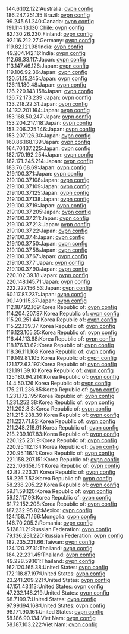 144.6.102.122:Australia: [ovpn config](vpn/144_6_102_122.ovpn)  
186.247.251.35:Brazil: [ovpn config](vpn/186_247_251_35.ovpn)  
99.245.61.240:Canada: [ovpn config](vpn/99_245_61_240.ovpn)  
191.114.13.130:Chile: [ovpn config](vpn/191_114_13_130.ovpn)  
82.130.26.230:Finland: [ovpn config](vpn/82_130_26_230.ovpn)  
92.116.212.27:Germany: [ovpn config](vpn/92_116_212_27.ovpn)  
119.82.121.98:India: [ovpn config](vpn/119_82_121_98.ovpn)  
49.204.142.16:India: [ovpn config](vpn/49_204_142_16.ovpn)  
112.68.33.117:Japan: [ovpn config](vpn/112_68_33_117.ovpn)  
113.147.46.126:Japan: [ovpn config](vpn/113_147_46_126.ovpn)  
119.106.92.36:Japan: [ovpn config](vpn/119_106_92_36.ovpn)  
120.51.15.245:Japan: [ovpn config](vpn/120_51_15_245.ovpn)  
126.11.180.48:Japan: [ovpn config](vpn/126_11_180_48.ovpn)  
126.220.143.158:Japan: [ovpn config](vpn/126_220_143_158.ovpn)  
126.72.173.239:Japan: [ovpn config](vpn/126_72_173_239.ovpn)  
133.218.22.31:Japan: [ovpn config](vpn/133_218_22_31.ovpn)  
14.132.201.164:Japan: [ovpn config](vpn/14_132_201_164.ovpn)  
153.168.50.247:Japan: [ovpn config](vpn/153_168_50_247.ovpn)  
153.204.217.118:Japan: [ovpn config](vpn/153_204_217_118.ovpn)  
153.206.225.146:Japan: [ovpn config](vpn/153_206_225_146.ovpn)  
153.207.126.30:Japan: [ovpn config](vpn/153_207_126_30.ovpn)  
160.86.168.139:Japan: [ovpn config](vpn/160_86_168_139.ovpn)  
164.70.137.225:Japan: [ovpn config](vpn/164_70_137_225.ovpn)  
182.170.192.254:Japan: [ovpn config](vpn/182_170_192_254.ovpn)  
182.171.245.214:Japan: [ovpn config](vpn/182_171_245_214.ovpn)  
183.76.68.69:Japan: [ovpn config](vpn/183_76_68_69.ovpn)  
219.100.37.1:Japan: [ovpn config](vpn/219_100_37_1.ovpn)  
219.100.37.108:Japan: [ovpn config](vpn/219_100_37_108.ovpn)  
219.100.37.109:Japan: [ovpn config](vpn/219_100_37_109.ovpn)  
219.100.37.125:Japan: [ovpn config](vpn/219_100_37_125.ovpn)  
219.100.37.138:Japan: [ovpn config](vpn/219_100_37_138.ovpn)  
219.100.37.19:Japan: [ovpn config](vpn/219_100_37_19.ovpn)  
219.100.37.205:Japan: [ovpn config](vpn/219_100_37_205.ovpn)  
219.100.37.211:Japan: [ovpn config](vpn/219_100_37_211.ovpn)  
219.100.37.213:Japan: [ovpn config](vpn/219_100_37_213.ovpn)  
219.100.37.22:Japan: [ovpn config](vpn/219_100_37_22.ovpn)  
219.100.37.4:Japan: [ovpn config](vpn/219_100_37_4.ovpn)  
219.100.37.50:Japan: [ovpn config](vpn/219_100_37_50.ovpn)  
219.100.37.58:Japan: [ovpn config](vpn/219_100_37_58.ovpn)  
219.100.37.67:Japan: [ovpn config](vpn/219_100_37_67.ovpn)  
219.100.37.7:Japan: [ovpn config](vpn/219_100_37_7.ovpn)  
219.100.37.90:Japan: [ovpn config](vpn/219_100_37_90.ovpn)  
220.102.39.18:Japan: [ovpn config](vpn/220_102_39_18.ovpn)  
220.148.145.71:Japan: [ovpn config](vpn/220_148_145_71.ovpn)  
222.227.156.53:Japan: [ovpn config](vpn/222_227_156_53.ovpn)  
60.117.87.237:Japan: [ovpn config](vpn/60_117_87_237.ovpn)  
90.149.115.37:Japan: [ovpn config](vpn/90_149_115_37.ovpn)  
112.187.92.169:Korea Republic of: [ovpn config](vpn/112_187_92_169.ovpn)  
114.204.207.87:Korea Republic of: [ovpn config](vpn/114_204_207_87.ovpn)  
115.20.251.44:Korea Republic of: [ovpn config](vpn/115_20_251_44.ovpn)  
115.22.139.37:Korea Republic of: [ovpn config](vpn/115_22_139_37.ovpn)  
116.123.105.35:Korea Republic of: [ovpn config](vpn/116_123_105_35.ovpn)  
116.44.113.68:Korea Republic of: [ovpn config](vpn/116_44_113_68.ovpn)  
118.176.13.62:Korea Republic of: [ovpn config](vpn/118_176_13_62.ovpn)  
118.36.111.168:Korea Republic of: [ovpn config](vpn/118_36_111_168.ovpn)  
119.149.81.105:Korea Republic of: [ovpn config](vpn/119_149_81_105.ovpn)  
121.172.63.197:Korea Republic of: [ovpn config](vpn/121_172_63_197.ovpn)  
121.191.39.10:Korea Republic of: [ovpn config](vpn/121_191_39_10.ovpn)  
125.180.94.214:Korea Republic of: [ovpn config](vpn/125_180_94_214.ovpn)  
14.4.50.126:Korea Republic of: [ovpn config](vpn/14_4_50_126.ovpn)  
175.211.236.85:Korea Republic of: [ovpn config](vpn/175_211_236_85.ovpn)  
1.231.172.195:Korea Republic of: [ovpn config](vpn/1_231_172_195.ovpn)  
1.231.252.38:Korea Republic of: [ovpn config](vpn/1_231_252_38.ovpn)  
211.202.8.3:Korea Republic of: [ovpn config](vpn/211_202_8_3.ovpn)  
211.215.238.39:Korea Republic of: [ovpn config](vpn/211_215_238_39.ovpn)  
211.227.71.82:Korea Republic of: [ovpn config](vpn/211_227_71_82.ovpn)  
211.248.218.91:Korea Republic of: [ovpn config](vpn/211_248_218_91.ovpn)  
218.239.107.83:Korea Republic of: [ovpn config](vpn/218_239_107_83.ovpn)  
220.125.231.9:Korea Republic of: [ovpn config](vpn/220_125_231_9.ovpn)  
220.95.112.134:Korea Republic of: [ovpn config](vpn/220_95_112_134.ovpn)  
220.95.116.11:Korea Republic of: [ovpn config](vpn/220_95_116_11.ovpn)  
221.158.207.151:Korea Republic of: [ovpn config](vpn/221_158_207_151.ovpn)  
222.106.158.151:Korea Republic of: [ovpn config](vpn/222_106_158_151.ovpn)  
42.82.223.31:Korea Republic of: [ovpn config](vpn/42_82_223_31.ovpn)  
58.226.7.52:Korea Republic of: [ovpn config](vpn/58_226_7_52.ovpn)  
58.238.205.22:Korea Republic of: [ovpn config](vpn/58_238_205_22.ovpn)  
59.11.59.120:Korea Republic of: [ovpn config](vpn/59_11_59_120.ovpn)  
59.12.117.99:Korea Republic of: [ovpn config](vpn/59_12_117_99.ovpn)  
61.72.152.208:Korea Republic of: [ovpn config](vpn/61_72_152_208.ovpn)  
187.232.95.82:Mexico: [ovpn config](vpn/187_232_95_82.ovpn)  
124.158.71.166:Mongolia: [ovpn config](vpn/124_158_71_166.ovpn)  
146.70.205.2:Romania: [ovpn config](vpn/146_70_205_2.ovpn)  
5.128.11.21:Russian Federation: [ovpn config](vpn/5_128_11_21.ovpn)  
79.136.231.220:Russian Federation: [ovpn config](vpn/79_136_231_220.ovpn)  
182.235.231.66:Taiwan: [ovpn config](vpn/182_235_231_66.ovpn)  
124.120.27.31:Thailand: [ovpn config](vpn/124_120_27_31.ovpn)  
184.22.231.45:Thailand: [ovpn config](vpn/184_22_231_45.ovpn)  
49.228.59.161:Thailand: [ovpn config](vpn/49_228_59_161.ovpn)  
162.120.165.38:United States: [ovpn config](vpn/162_120_165_38.ovpn)  
172.118.87.197:United States: [ovpn config](vpn/172_118_87_197.ovpn)  
23.241.209.221:United States: [ovpn config](vpn/23_241_209_221.ovpn)  
47.151.43.113:United States: [ovpn config](vpn/47_151_43_113.ovpn)  
47.232.148.219:United States: [ovpn config](vpn/47_232_148_219.ovpn)  
68.7.199.7:United States: [ovpn config](vpn/68_7_199_7.ovpn)  
97.99.194.168:United States: [ovpn config](vpn/97_99_194_168.ovpn)  
98.171.90.161:United States: [ovpn config](vpn/98_171_90_161.ovpn)  
58.186.90.134:Viet Nam: [ovpn config](vpn/58_186_90_134.ovpn)  
58.187.103.222:Viet Nam: [ovpn config](vpn/58_187_103_222.ovpn)  
